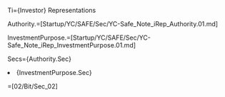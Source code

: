 Ti={Investor} Representations

Authority.=[Startup/YC/SAFE/Sec/YC-Safe_Note_iRep_Authority.01.md]

InvestmentPurpose.=[Startup/YC/SAFE/Sec/YC-Safe_Note_iRep_InvestmentPurpose.01.md]

Secs={Authority.Sec}<li>{InvestmentPurpose.Sec}

=[02/Bit/Sec_02]